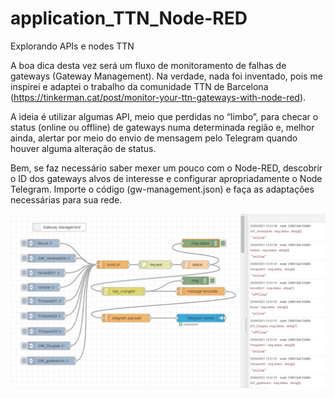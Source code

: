 # application_TTN_Node-RED
Explorando APIs e nodes TTN

A boa dica desta vez será um fluxo de monitoramento de falhas de gateways (Gateway Management). Na verdade, nada foi inventado, pois me inspirei e adaptei o trabalho da comunidade TTN de Barcelona (https://tinkerman.cat/post/monitor-your-ttn-gateways-with-node-red). 

A ideia é utilizar algumas API, meio que perdidas no “limbo”, para checar o status (online ou offline) de gateways numa determinada região e, melhor ainda, alertar por meio do envio de mensagem pelo Telegram quando houver alguma alteração de status.

Bem, se faz necessário saber mexer um pouco com o Node-RED, descobrir o ID dos gateways alvos de interesse e configurar apropriadamente o Node Telegram. Importe o código (gw-management.json) e faça as adaptações necessárias para sua rede.

![tela Node-RED](https://github.com/Mario-Camara/application_TTN_Node-RED/blob/main/tela_gw-management.jpg)
